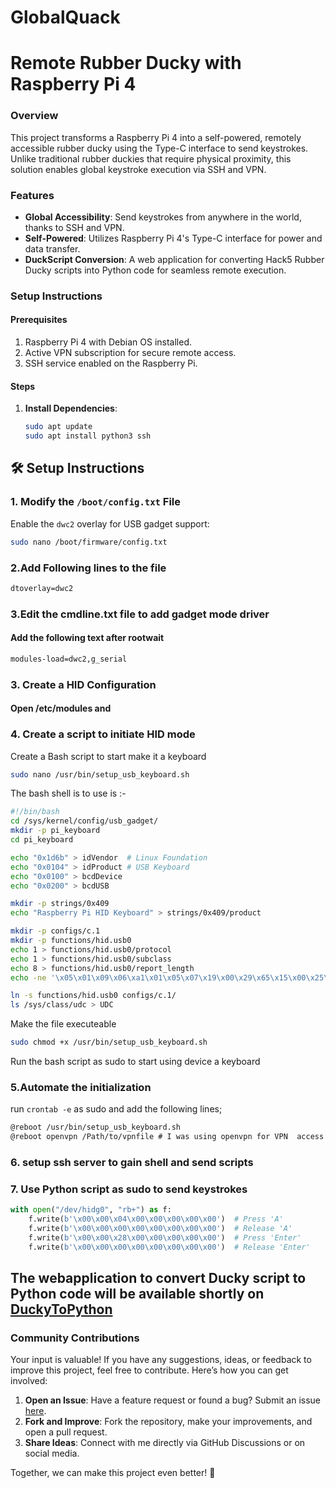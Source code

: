 # GlobalQuack

# Remote Rubber Ducky with Raspberry Pi 4

### Overview
This project transforms a Raspberry Pi 4 into a self-powered, remotely accessible rubber ducky using the Type-C interface to send keystrokes. Unlike traditional rubber duckies that require physical proximity, this solution enables global keystroke execution via SSH and VPN.

### Features
- **Global Accessibility**: Send keystrokes from anywhere in the world, thanks to SSH and VPN.
- **Self-Powered**: Utilizes Raspberry Pi 4's Type-C interface for power and data transfer.
- **DuckScript Conversion**: A web application for converting Hack5 Rubber Ducky scripts into Python code for seamless remote execution.

### Setup Instructions

#### Prerequisites
1. Raspberry Pi 4 with Debian OS installed.
2. Active VPN subscription for secure remote access.
3. SSH service enabled on the Raspberry Pi.

#### Steps
1. **Install Dependencies**:
   ```bash
   sudo apt update
   sudo apt install python3 ssh


## 🛠️ Setup Instructions

### 1. Modify the `/boot/config.txt` File

Enable the `dwc2` overlay for USB gadget support:

```bash
sudo nano /boot/firmware/config.txt
```

### 2.Add  Following lines to the file
``` txt
dtoverlay=dwc2
```
### 3.Edit the cmdline.txt file  to add gadget mode driver 
#### Add the following text  after rootwait
```txt
modules-load=dwc2,g_serial
```
### 3. Create a HID Configuration
####  Open  /etc/modules and 



### 4. Create a script to initiate  HID mode 
Create a Bash script to start make it a keyboard
```bash
sudo nano /usr/bin/setup_usb_keyboard.sh
```
The bash shell is  to use is :-
```bash 
#!/bin/bash
cd /sys/kernel/config/usb_gadget/
mkdir -p pi_keyboard
cd pi_keyboard

echo "0x1d6b" > idVendor  # Linux Foundation
echo "0x0104" > idProduct # USB Keyboard
echo "0x0100" > bcdDevice
echo "0x0200" > bcdUSB

mkdir -p strings/0x409
echo "Raspberry Pi HID Keyboard" > strings/0x409/product

mkdir -p configs/c.1
mkdir -p functions/hid.usb0
echo 1 > functions/hid.usb0/protocol
echo 1 > functions/hid.usb0/subclass
echo 8 > functions/hid.usb0/report_length
echo -ne '\x05\x01\x09\x06\xa1\x01\x05\x07\x19\x00\x29\x65\x15\x00\x25\x65\x75\x08\x95\x06\x81\x00\xc0' > functions/hid.usb0/report_desc

ln -s functions/hid.usb0 configs/c.1/
ls /sys/class/udc > UDC
```
 Make the file executeable
```bash 
sudo chmod +x /usr/bin/setup_usb_keyboard.sh
```
Run the bash script as sudo to  start using device a keyboard

### 5.Automate the initialization
run ```crontab -e``` as sudo and add the following lines;
``` txt
@reboot /usr/bin/setup_usb_keyboard.sh
@reboot openvpn /Path/to/vpnfile # I was using openvpn for VPN  access
```
### 6. setup ssh server to gain shell and send  scripts 

### 7. Use Python script as sudo   to send keystrokes
```Python
with open("/dev/hidg0", "rb+") as f:
    f.write(b'\x00\x00\x04\x00\x00\x00\x00\x00')  # Press 'A'
    f.write(b'\x00\x00\x00\x00\x00\x00\x00\x00')  # Release 'A'
    f.write(b'\x00\x00\x28\x00\x00\x00\x00\x00')  # Press 'Enter'
    f.write(b'\x00\x00\x00\x00\x00\x00\x00\x00')  # Release 'Enter'
```
## The webapplication to convert Ducky script to Python code will be available shortly on [DuckyToPython](https://proj.bipulbimali.com.np/DuckyToPYthon.php)

### Community Contributions

Your input is valuable! If you have any suggestions, ideas, or feedback to improve this project, feel free to contribute. Here’s how you can get involved:
1. **Open an Issue**: Have a feature request or found a bug? Submit an issue [here](https://github.com/Bipul-Bimali/GlobalQuack/issues).
2. **Fork and Improve**: Fork the repository, make your improvements, and open a pull request.
3. **Share Ideas**: Connect with me directly via GitHub Discussions or on social media.

Together, we can make this project even better! 🚀
